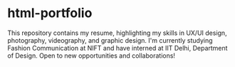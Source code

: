 # html-portfolio
This repository contains my resume, highlighting my skills in UX/UI design, photography, videography, and graphic design. I'm currently studying Fashion Communication at NIFT and have interned at IIT Delhi, Department of Design. Open to new opportunities and collaborations!
